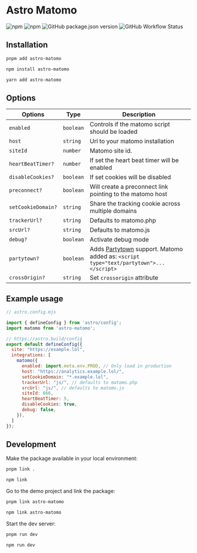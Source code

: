 # Astro Matomo

![npm](https://img.shields.io/npm/dm/astro-matomo?logo=npm&style=flat-square)
![npm](https://img.shields.io/npm/v/astro-matomo?logo=npm&style=flat-square)
![GitHub package.json version](https://img.shields.io/github/package-json/v/felix-berlin/astro-matomo?label=github&logo=github&style=flat-square)
![GitHub Workflow Status](https://img.shields.io/github/actions/workflow/status/felix-berlin/astro-matomo/release.yml?label=release&logo=github&style=flat-square)

## Installation

```bash
pnpm add astro-matomo

npm install astro-matomo

yarn add astro-matomo
```

## Options

| Options            | Type      | Description                                               |
| ------------------ | --------- | --------------------------------------------------------- |
| `enabled`          | `boolean` | Controls if the matomo script should be loaded            |
| `host`             | `string`  | Url to your matomo installation                           |
| `siteId`           | `number`  | Matomo site id.                                           |
| `heartBeatTimer?`  | `number`  | If set the heart beat timer will be enabled               |
| `disableCookies?`  | `boolean` | If set cookies will be disabled                           |
| `preconnect?`      | `boolean` | Will create a preconnect link pointing to the matomo host |
| `setCookieDomain?` | `string`  | Share the tracking cookie across multiple domains         |
| `trackerUrl?`      | `string`  | Defaults to matomo.php                                    |
| `srcUrl?`          | `string`  | Defaults to matomo.js                                     |
| `debug?`           | `boolean` | Activate debug mode                                       |
| `partytown?`       | `boolean` | Adds [Partytown](https://partytown.builder.io/) support. Matomo added as: `<script type="text/partytown">...</script>`       |
| `crossOrigin?`     | `string`  | Set `crossorigin` attribute                               |

## Example usage

```js
// astro.config.mjs

import { defineConfig } from 'astro/config';
import matomo from 'astro-matomo';

// https://astro.build/config
export default defineConfig({
  site: "https://example.lol",
  integrations: [
    matomo({
      enabled: import.meta.env.PROD, // Only load in production
      host: "https://analytics.example.lol/",
      setCookieDomain: "*.example.lol",
      trackerUrl: "js/", // defaults to matomo.php
      srcUrl: "js/", // defaults to matomo.js
      siteId: 666,
      heartBeatTimer: 5,
      disableCookies: true,
      debug: false,
    }),
  ]
});

```

## Development

Make the package available in your local environment:

```bash
pnpm link .

npm link
```

Go to the demo project and link the package:

```bash
pnpm link astro-matomo

npm link astro-matomo
```

Start the dev server:

```bash
pnpm run dev

npm run dev
```
